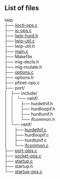 ## List of files
lwip  
├── [iioctl-ops.c](/files/iioctl-ops.c)  
├── [io-ops.c](/files/io-ops.c)  
├── [lwip-hurd.h](/files/lwip-hurd.h)  
├── [lwip-util.c](/files/lwip-util.c)  
├── lwip-util.h  
├── [main.c](/files/main.c)  
├── Makefile  
├── mig-decls.h  
├── mig-mutate.h  
├── [options.c](/files/options.c)  
├── options.h  
├── pfinet-ops.c  
├── port/  
│&nbsp;&nbsp;&nbsp;├── include/  
│&nbsp;&nbsp;&nbsp;│&nbsp;&nbsp;&nbsp;└── netif/  
│&nbsp;&nbsp;&nbsp;│&nbsp;&nbsp;&nbsp;&nbsp;&nbsp;&nbsp;├── hurdethif.h  
│&nbsp;&nbsp;&nbsp;│&nbsp;&nbsp;&nbsp;&nbsp;&nbsp;&nbsp;├── hurdloopif.h  
│&nbsp;&nbsp;&nbsp;│&nbsp;&nbsp;&nbsp;&nbsp;&nbsp;&nbsp;├── hurdtunif.h  
│&nbsp;&nbsp;&nbsp;│&nbsp;&nbsp;&nbsp;&nbsp;&nbsp;&nbsp;└── ifcommon.h  
│&nbsp;&nbsp;&nbsp;└── netif/  
│&nbsp;&nbsp;&nbsp;&nbsp;&nbsp;&nbsp;├── [hurdethif.c](/files/port/netif/hurdethif.c)  
│&nbsp;&nbsp;&nbsp;&nbsp;&nbsp;&nbsp;├── hurdloopif.c  
│&nbsp;&nbsp;&nbsp;&nbsp;&nbsp;&nbsp;├── hurdtunif.c  
│&nbsp;&nbsp;&nbsp;&nbsp;&nbsp;&nbsp;└── [ifcommon.c](/files/port/netif/ifcommon.c)  
├── [port-objs.c](/files/port-objs.c)  
├── [socket-ops.c](/files/socket-ops.c)  
├── [startup.c](/files/startup.c)  
├── startup.h  
└── [startup-ops.c](/files/startup-ops.c)  
